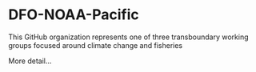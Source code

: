# DFO-NOAA-Pacific

This GitHub organization represents one of three transboundary working groups focused around climate change and fisheries

More detail...

